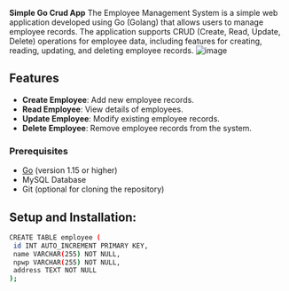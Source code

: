 **Simple Go Crud App**
 
The Employee Management System is a simple web application developed using Go (Golang) that allows users to manage employee records. The application supports CRUD (Create, Read, Update, Delete) operations for employee data, including features for creating, reading, updating, and deleting employee records.
![image](https://github.com/user-attachments/assets/52c191ff-8404-4fd4-97e9-8ecf706071e2)


## Features

- **Create Employee**: Add new employee records.
- **Read Employee**: View details of employees.
- **Update Employee**: Modify existing employee records.
- **Delete Employee**: Remove employee records from the system.



### Prerequisites

- [Go](https://golang.org/dl/) (version 1.15 or higher)
- MySQL Database
- Git (optional for cloning the repository)

## Setup and Installation: 
 ```sh
CREATE TABLE employee (
  id INT AUTO_INCREMENT PRIMARY KEY,
  name VARCHAR(255) NOT NULL,
  npwp VARCHAR(255) NOT NULL,
  address TEXT NOT NULL
);
